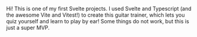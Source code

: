 Hi! This is one of my first Svelte projects. I used Svelte and Typescript (and the awesome Vite and Vitest!) to create this guitar trainer, which lets you quiz yourself and learn to play by ear! Some things do not work, but this is just a super MVP.
